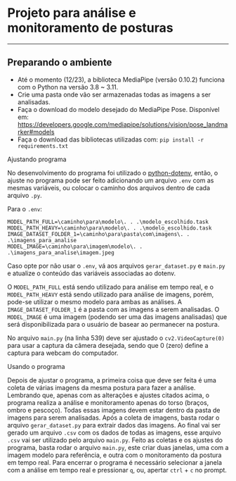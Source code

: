 # Projeto para análise e monitoramento de posturas

---

 ## Preparando o ambiente

- Até o momento (12/23), a biblioteca MediaPipe (versão 0.10.2) funciona com o Python na versão 3.8 ~ 3.11.
- Crie uma pasta onde vão ser armazenadas todas as imagens a ser analisadas.
- Faça o download do modelo desejado do MediaPipe Pose.  Disponível em: https://developers.google.com/mediapipe/solutions/vision/pose_landmarker#models
- Faça o download das bibliotecas utilizadas com: `pip install -r requirements.txt`

Ajustando programa

No desenvolvimento do programa foi utilizado o [python-dotenv](https://pypi.org/project/python-dotenv/), então, o ajuste no programa pode ser feito adicionando um arquivo `.env` com as mesmas variáveis, ou colocar o caminho dos arquivos dentro de cada arquivo `.py`.

Para o `.env`:

```
MODEL_PATH_FULL=\caminho\para\modelo\. . .\modelo_escolhido.task
MODEL_PATH_HEAVY=\caminho\para\modelo\. . .\modelo_escolhido.task
IMAGE_DATASET_FOLDER_1=\caminho\para\pasta\com\imagens\. . .\imagens_para_analise
MODEL_IMAGE=\caminho\para\imagem\modelo\. . .\imagens_para_analise\imagem.jpeg
```

Caso opte por não usar o `.env`, vá aos arquivos `gerar_dataset.py` e `main.py` e atualize o conteúdo das variáveis associadas ao dotenv.

O `MODEL_PATH_FULL` está sendo utilizado para análise em tempo real, e o `MODEL_PATH_HEAVY` está sendo utilizado para análise de imagens, porém, pode-se utilizar o mesmo modelo para ambas as análises.
A `IMAGE_DATASET_FOLDER_1` é a pasta com as imagens a serem analisadas.
O `MODEL_IMAGE` é uma imagem (podendo ser uma das imagens analisadas) que será disponibilizada para o usuário de basear ao permanecer na postura.


No arquivo `main.py` (na linha 539) deve ser ajustado o `cv2.VideoCapture(0)` para usar a captura da câmera desejada, sendo que 0 (zero) define a captura para webcam do computador.

Usando o programa

Depois de ajustar o programa, a primeira coisa que deve ser feita é uma coleta de várias imagens da mesma postura para fazer a análise. Lembrando que, apenas com as alterações e ajustes citados acima, o programa realiza a análise e monitoramento apenas do torso (braços, ombro e pescoço). Todas essas imagens devem estar dentro da pasta de imagens para serem analisadas.
Após a coleta de imagens, basta rodar o arquivo `gerar_dataset.py` para extrair dados das imagens. Ao final vai ser gerado um arquivo `.csv` com os dados de todas as imagens, esse arquivo `.csv` vai ser utilizado pelo arquivo `main.py`.
Feito as coletas e os ajustes do programa, basta rodar o arquivo `main.py`, este criar duas janelas, uma com a imagem modelo para referência, e outra com o monitoramento da postura em tempo real. Para encerrar o programa é necessário selecionar a janela com a análise em tempo real e pressionar `q`, ou, apertar `ctrl` + `c` no prompt.
